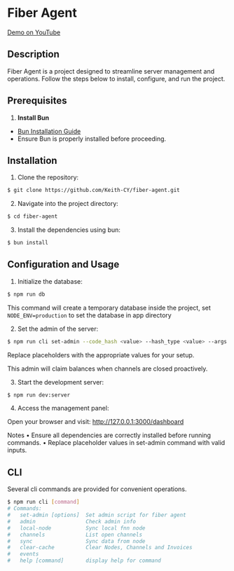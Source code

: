 # Fiber Agent

[Demo on YouTube](https://youtu.be/U2vp5cUSjk4)

## Description

Fiber Agent is a project designed to streamline server management and operations. Follow the steps below to install, configure, and run the project.

## Prerequisites

1. **Install Bun**

- [Bun Installation Guide](https://bun.sh)
- Ensure Bun is properly installed before proceeding.

## Installation

1. Clone the repository:

```bash
$ git clone https://github.com/Keith-CY/fiber-agent.git
```

2. Navigate into the project directory:

```bash
$ cd fiber-agent
```

3. Install the dependencies using bun:

```bash
$ bun install
```

## Configuration and Usage

1. Initialize the database:

```bash
$ npm run db
```

This command will create a temporary database inside the project, set `NODE_ENV=production` to set the database in app directory

2. Set the admin of the server:

```bash
$ npm run cli set-admin --code_hash <value> --hash_type <value> --args <value>
```

Replace <value> placeholders with the appropriate values for your setup.

This admin will claim balances when channels are closed proactively.

3. Start the development server:

```bash
$ npm run dev:server
```

4. Access the management panel:

Open your browser and visit: http://127.0.0.1:3000/dashboard

Notes
• Ensure all dependencies are correctly installed before running commands.
• Replace placeholder values in set-admin command with valid inputs.

## CLI

Several cli commands are provided for convenient operations.

```bash
$ npm run cli [command]
# Commands:
#   set-admin [options]  Set admin script for fiber agent
#   admin                Check admin info
#   local-node           Sync local fnn node
#   channels             List open channels
#   sync                 Sync data from node
#   clear-cache          Clear Nodes, Channels and Invoices
#   events
#   help [command]       display help for command
```
